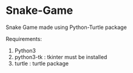 # Snake-Game
Snake Game made using Python-Turtle package


Requirements:

1) Python3
2) python3-tk : tkinter must be installed
3) turtle : turtle package 